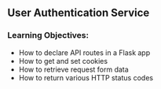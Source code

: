 ## User Authentication Service
### Learning Objectives:
* How to declare API routes in a Flask app
* How to get and set cookies
* How to retrieve request form data
* How to return various HTTP status codes
